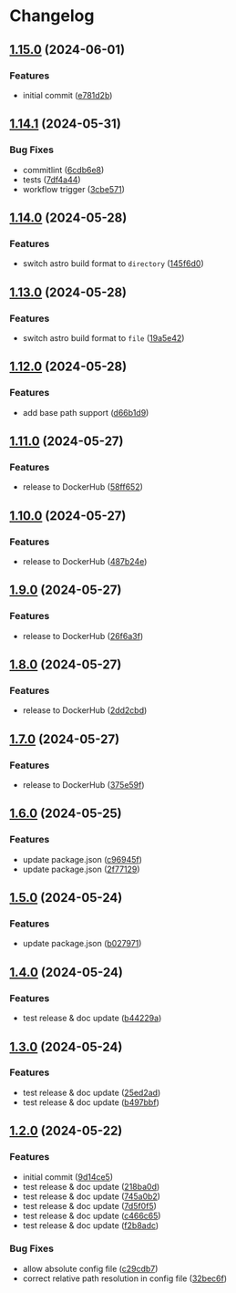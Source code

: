 # Changelog

## [1.15.0](https://github.com/flexydox/flexydox/compare/cli-v1.14.1...cli@v1.15.0) (2024-06-01)


### Features

* initial commit ([e781d2b](https://github.com/flexydox/flexydox/commit/e781d2b85ff0a441fb3ba9297d0fb2244117b892))

## [1.14.1](https://github.com/flexydox/flexydox/compare/cli@v1.14.0...cli@v1.14.1) (2024-05-31)


### Bug Fixes

* commitlint ([6cdb6e8](https://github.com/flexydox/flexydox/commit/6cdb6e80894c8f7b8e0a0c54bdf1501541914332))
* tests ([7df4a44](https://github.com/flexydox/flexydox/commit/7df4a4413393164ddb9c720c968b9dd0b3fbafdd))
* workflow trigger ([3cbe571](https://github.com/flexydox/flexydox/commit/3cbe571bdd55219f1f1095fd7fc570876a4a3885))

## [1.14.0](https://github.com/flexydox/flexydox/compare/cli@v1.13.0...cli@v1.14.0) (2024-05-28)


### Features

* switch astro build format to `directory` ([145f6d0](https://github.com/flexydox/flexydox/commit/145f6d0640454233ee7b273212531717514d4c85))

## [1.13.0](https://github.com/flexydox/flexydox/compare/cli@v1.12.0...cli@v1.13.0) (2024-05-28)


### Features

* switch astro build format to `file` ([19a5e42](https://github.com/flexydox/flexydox/commit/19a5e4257f3e0caeec2fa94036757228eccf1838))

## [1.12.0](https://github.com/flexydox/flexydox/compare/cli@v1.11.0...cli@v1.12.0) (2024-05-28)


### Features

* add base path support ([d66b1d9](https://github.com/flexydox/flexydox/commit/d66b1d943d44714d40e7ffaa2b158f6b3e4aae62))

## [1.11.0](https://github.com/flexydox/flexydox/compare/cli@v1.10.0...cli@v1.11.0) (2024-05-27)


### Features

* release to DockerHub ([58ff652](https://github.com/flexydox/flexydox/commit/58ff6528c70e888d3a885b97e6da1911dfc1a378))

## [1.10.0](https://github.com/flexydox/flexydox/compare/cli@v1.9.0...cli@v1.10.0) (2024-05-27)


### Features

* release to DockerHub ([487b24e](https://github.com/flexydox/flexydox/commit/487b24e708f8e90bfc5531b4b24fba1a478e5a51))

## [1.9.0](https://github.com/flexydox/flexydox/compare/cli@v1.8.0...cli@v1.9.0) (2024-05-27)


### Features

* release to DockerHub ([26f6a3f](https://github.com/flexydox/flexydox/commit/26f6a3fb66a6edef0235e7cae5ed3cd31b62037b))

## [1.8.0](https://github.com/flexydox/flexydox/compare/cli@v1.7.0...cli@v1.8.0) (2024-05-27)


### Features

* release to DockerHub ([2dd2cbd](https://github.com/flexydox/flexydox/commit/2dd2cbd8a30e7880a89d82fb11fe796e27c22641))

## [1.7.0](https://github.com/flexydox/flexydox/compare/cli@v1.6.0...cli@v1.7.0) (2024-05-27)


### Features

* release to DockerHub ([375e59f](https://github.com/flexydox/flexydox/commit/375e59faeef39b8ae3c5b510a238ee9023f4dae3))

## [1.6.0](https://github.com/flexydox/flexydox/compare/cli@v1.5.0...cli@v1.6.0) (2024-05-25)


### Features

* update package.json ([c96945f](https://github.com/flexydox/flexydox/commit/c96945f08866445f7226b5d6efa3911f5ce77459))
* update package.json ([2f77129](https://github.com/flexydox/flexydox/commit/2f77129502207e4fa20d3bf91c098e0b1b35bec7))

## [1.5.0](https://github.com/flexydox/flexydox/compare/cli@v1.4.0...cli@v1.5.0) (2024-05-24)


### Features

* update package.json ([b027971](https://github.com/flexydox/flexydox/commit/b0279714359ee84cf0cf7e075bbda8d182f6f558))

## [1.4.0](https://github.com/flexydox/flexydox/compare/cli@v1.3.0...cli@v1.4.0) (2024-05-24)


### Features

* test release & doc update ([b44229a](https://github.com/flexydox/flexydox/commit/b44229a5a6dfcb99ee594e54c38ecffcde7e6155))

## [1.3.0](https://github.com/flexydox/flexydox/compare/cli@v1.2.0...cli@v1.3.0) (2024-05-24)


### Features

* test release & doc update ([25ed2ad](https://github.com/flexydox/flexydox/commit/25ed2adfa253525a191f911448f0d9c14479f7f8))
* test release & doc update ([b497bbf](https://github.com/flexydox/flexydox/commit/b497bbfb372bdfb8f7ae04368efaf05564c8051a))

## [1.2.0](https://github.com/flexydox/flexydox/compare/cli-v1.1.0...cli@v1.2.0) (2024-05-22)


### Features

* initial commit ([9d14ce5](https://github.com/flexydox/flexydox/commit/9d14ce5f73cea617374a04804ebbb1f2f487c047))
* test release & doc update ([218ba0d](https://github.com/flexydox/flexydox/commit/218ba0db81b57930a61f53a2c57a4d486e67a2d7))
* test release & doc update ([745a0b2](https://github.com/flexydox/flexydox/commit/745a0b2bb44328accf4f9e875e9f3dbb611abe18))
* test release & doc update ([7d5f0f5](https://github.com/flexydox/flexydox/commit/7d5f0f53ef1c93029b2f5fbee15c60197481a75c))
* test release & doc update ([c466c65](https://github.com/flexydox/flexydox/commit/c466c65859a7b3bfbca83ee11702019c1733842f))
* test release & doc update ([f2b8adc](https://github.com/flexydox/flexydox/commit/f2b8adc6757c9e32951d9f8c8109e54e48b4ea6d))


### Bug Fixes

* allow absolute config file ([c29cdb7](https://github.com/flexydox/flexydox/commit/c29cdb7915c66e98cface2d71bce5ae2dcf9350f))
* correct relative path resolution in config file ([32bec6f](https://github.com/flexydox/flexydox/commit/32bec6fac500711958231eb5cc502f2a52ceb4c4))
